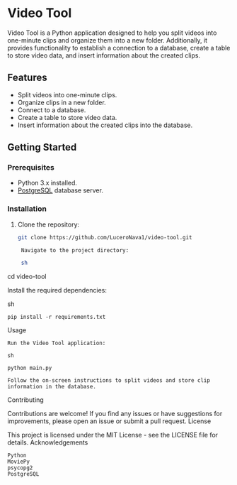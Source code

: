 # Video Tool

Video Tool is a Python application designed to help you split videos into one-minute clips and organize them into a new folder. Additionally, it provides functionality to establish a connection to a database, create a table to store video data, and insert information about the created clips.

## Features

- Split videos into one-minute clips.
- Organize clips in a new folder.
- Connect to a database.
- Create a table to store video data.
- Insert information about the created clips into the database.

## Getting Started

### Prerequisites

- Python 3.x installed.
- [PostgreSQL](https://www.postgresql.org/) database server.

### Installation

1. Clone the repository:

   ```sh
   git clone https://github.com/LuceroNava1/video-tool.git

    Navigate to the project directory:

    sh

cd video-tool

Install the required dependencies:

sh

    pip install -r requirements.txt

Usage

    Run the Video Tool application:

    sh

    python main.py

    Follow the on-screen instructions to split videos and store clip information in the database.

Contributing

Contributions are welcome! If you find any issues or have suggestions for improvements, please open an issue or submit a pull request.
License

This project is licensed under the MIT License - see the LICENSE file for details.
Acknowledgements

    Python
    MoviePy
    psycopg2
    PostgreSQL